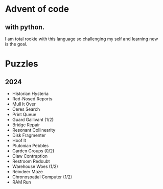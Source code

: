 # Advent of code
## with python.   

I am total rookie with this language so challenging my self and learning new is the goal.

# Puzzles
## 2024

- Historian Hysteria
- Red-Nosed Reports
- Mull It Over
- Ceres Search
- Print Queue
- Guard Gallivant (1/2)
- Bridge Repair
- Resonant Collinearity
- Disk Fragmenter
- Hoof It
- Plutonian Pebbles
- Garden Groups (0/2)
- Claw Contraption
- Restroom Redoubt
- Warehouse Woes (1/2)
- Reindeer Maze
- Chronospatial Computer (1/2)
- RAM Run